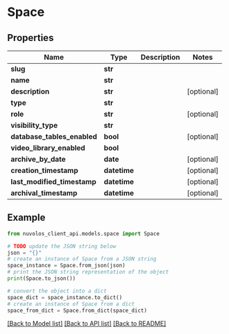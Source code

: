 # Space


## Properties

Name | Type | Description | Notes
------------ | ------------- | ------------- | -------------
**slug** | **str** |  | 
**name** | **str** |  | 
**description** | **str** |  | [optional] 
**type** | **str** |  | 
**role** | **str** |  | [optional] 
**visibility_type** | **str** |  | 
**database_tables_enabled** | **bool** |  | [optional] 
**video_library_enabled** | **bool** |  | 
**archive_by_date** | **date** |  | [optional] 
**creation_timestamp** | **datetime** |  | [optional] 
**last_modified_timestamp** | **datetime** |  | [optional] 
**archival_timestamp** | **datetime** |  | [optional] 

## Example

```python
from nuvolos_client_api.models.space import Space

# TODO update the JSON string below
json = "{}"
# create an instance of Space from a JSON string
space_instance = Space.from_json(json)
# print the JSON string representation of the object
print(Space.to_json())

# convert the object into a dict
space_dict = space_instance.to_dict()
# create an instance of Space from a dict
space_from_dict = Space.from_dict(space_dict)
```
[[Back to Model list]](../README.md#documentation-for-models) [[Back to API list]](../README.md#documentation-for-api-endpoints) [[Back to README]](../README.md)


